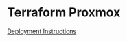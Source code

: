 # Terraform Proxmox

[Deployment Instructions](https://loganmancuso_public.gitlab.io/proxmox-wiki/How%20To%20Guides/Packer%20VM%20Templates/)